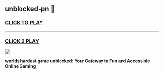 
## unblocked-pn 👋
<h3>
<a href="https://premium.freeplayer.one?title=unblocked-pn&ref=14F">CLICK TO PLAY</a></h3>
<hr>

<h3>
<a href="https://premium.freeplayer.one?title=unblocked-pn&ref=14F">CLICK 2 PLAY</a>
  
</h3>

<a href="https://premium.freeplayer.one?title=unblocked-pn&ref=12F/"><img src="https://clearcache.store/games.png"></a>


**worlds hardest game unblocked: Your Gateway to Fun and Accessible Online Gaming**
